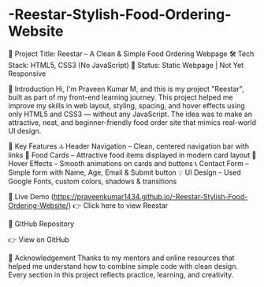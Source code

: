 # -Reestar-Stylish-Food-Ordering-Website
🚀 Project Title: Reestar – A Clean &amp; Simple Food Ordering Webpage 🛠️ Tech Stack: HTML5, CSS3 (No JavaScript) 📱 Status: Static Webpage | Not Yet Responsive

👋 Introduction
Hi, I'm Praveen Kumar M, and this is my project "Reestar", built as part of my front-end learning journey. This project helped me improve my skills in web layout, styling, spacing, and hover effects using only HTML5 and CSS3 — without any JavaScript. The idea was to make an attractive, neat, and beginner-friendly food order site that mimics real-world UI design.

🧩 Key Features
🔝 Header Navigation – Clean, centered navigation bar with links
🍔 Food Cards – Attractive food items displayed in modern card layout
🎨 Hover Effects – Smooth animations on cards and buttons
📞 Contact Form – Simple form with Name, Age, Email & Submit button
💡 UI Design – Used Google Fonts, custom colors, shadows & transitions

🔗 Live Demo
(https://praveenkumar1434.github.io/-Reestar-Stylish-Food-Ordering-Website/)
👉 Click here to view Reestar

📁 GitHub Repository

👉 View on GitHub

🙏 Acknowledgement
Thanks to my mentors and online resources that helped me understand how to combine simple code with clean design. Every section in this project reflects practice, learning, and creativity.
